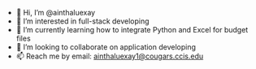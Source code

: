 - 👋 Hi, I’m @ainthaluexay
- 👀 I’m interested in full-stack developing
- 🌱 I’m currently learning how to integrate Python and Excel for budget files
- 💞️ I’m looking to collaborate on application developing
- 📫 Reach me by email: ainthaluexay1@cougars.ccis.edu

<!---
ainthaluexay/ainthaluexay is a ✨ special ✨ repository because its `README.md` (this file) appears on your GitHub profile.
You can click the Preview link to take a look at your changes.
--->
